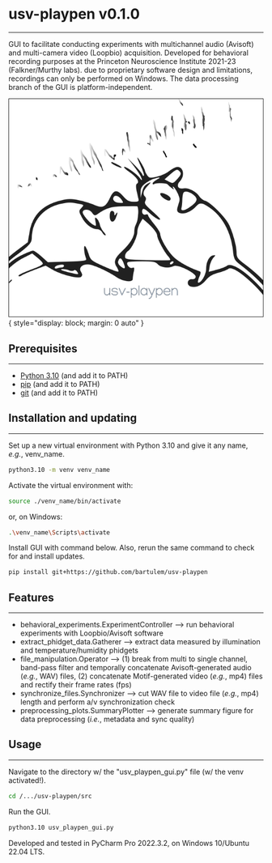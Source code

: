 # usv-playpen v0.1.0
---

GUI to facilitate conducting experiments with multichannel audio (Avisoft) and multi-camera video (Loopbio) acquisition. Developed for behavioral recording purposes at the Princeton Neuroscience Institute 2021-23 (Falkner/Murthy labs). due to proprietary software design and limitations, recordings can only be performed on Windows. The data processing branch of the GUI is platform-independent.

![usv_playpen](./img/usv_playpen_gui.png){ style="display: block; margin: 0 auto" }

## Prerequisites
---
* [Python 3.10](https://www.python.org/downloads/) (and add it to PATH)
* [pip](https://pip.pypa.io/en/stable/) (and add it to PATH)
* [git](https://git-scm.com/download/)  (and add it to PATH)

## Installation and updating
---
Set up a new virtual environment with Python 3.10 and give it any name, _e.g._, venv_name.
```bash
python3.10 -m venv venv_name
```
Activate the virtual environment with:
```bash
source ./venv_name/bin/activate
```
or, on Windows:
```bash
.\venv_name\Scripts\activate
```
Install GUI with command below. Also, rerun the same command to check for and install updates.
```bash
pip install git+https://github.com/bartulem/usv-playpen
```

## Features
---
* behavioral_experiments.ExperimentController --> run behavioral experiments with Loopbio/Avisoft software
* extract_phidget_data.Gatherer --> extract data measured by illumination and temperature/humidity phidgets
* file_manipulation.Operator --> (1) break from multi to single channel, band-pass filter and temporally concatenate Avisoft-generated audio (_e.g._, WAV) files,
                                 (2) concatenate Motif-generated video (_e.g._, mp4) files and rectify their frame rates (fps)
* synchronize_files.Synchronizer --> cut WAV file to video file (_e.g._, mp4) length and perform a/v synchronization check
* preprocessing_plots.SummaryPlotter --> generate summary figure for data preprocessing (_i.e._, metadata and sync quality)

## Usage
---
Navigate to the directory w/ the "usv_playpen_gui.py" file (w/ the venv activated!).
```bash
cd /.../usv-playpen/src
```

Run the GUI.
```bash
python3.10 usv_playpen_gui.py
```

Developed and tested in PyCharm Pro 2022.3.2, on Windows 10/Ubuntu 22.04 LTS.
